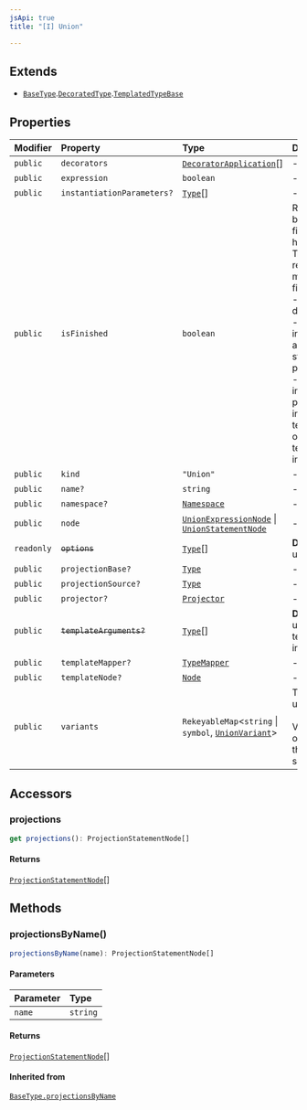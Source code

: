 ```yaml
---
jsApi: true
title: "[I] Union"

---
```

## Extends

- [`BaseType`](BaseType.md).[`DecoratedType`](DecoratedType.md).[`TemplatedTypeBase`](TemplatedTypeBase.md)

## Properties

| Modifier | Property | Type | Description | Inheritance |
| :------ | :------ | :------ | :------ | :------ |
| `public` | `decorators` | [`DecoratorApplication`](DecoratorApplication.md)[] | - | [`DecoratedType.decorators`](DecoratedType.md) |
| `public` | `expression` | `boolean` | - | - |
| `public` | `instantiationParameters?` | [`Type`](../type-aliases/Type.md)[] | - | [`BaseType.instantiationParameters`](BaseType.md) |
| `public` | `isFinished` | `boolean` | Reflect if a type has been finished(Decorators have been called).<br />There is multiple reasons a type might not be finished:<br />- a template declaration will not<br />- a template instance that argument that are still template parameters<br />- a template instance that is only partially instantiated(like a templated operation inside a templated interface) | [`BaseType.isFinished`](BaseType.md) |
| `public` | `kind` | `"Union"` | - | [`BaseType.kind`](BaseType.md) |
| `public` | `name?` | `string` | - | - |
| `public` | `namespace?` | [`Namespace`](Namespace.md) | - | - |
| `public` | `node` | [`UnionExpressionNode`](UnionExpressionNode.md) \| [`UnionStatementNode`](UnionStatementNode.md) | - | [`BaseType.node`](BaseType.md) |
| `readonly` | ~~`options`~~ | [`Type`](../type-aliases/Type.md)[] | **Deprecated**<br />use variants | - |
| `public` | `projectionBase?` | [`Type`](../type-aliases/Type.md) | - | [`BaseType.projectionBase`](BaseType.md) |
| `public` | `projectionSource?` | [`Type`](../type-aliases/Type.md) | - | [`BaseType.projectionSource`](BaseType.md) |
| `public` | `projector?` | [`Projector`](Projector.md) | - | [`BaseType.projector`](BaseType.md) |
| `public` | ~~`templateArguments?`~~ | [`Type`](../type-aliases/Type.md)[] | **Deprecated**<br />use templateMapper instead. | [`TemplatedTypeBase.templateArguments`](TemplatedTypeBase.md) |
| `public` | `templateMapper?` | [`TypeMapper`](TypeMapper.md) | - | [`TemplatedTypeBase.templateMapper`](TemplatedTypeBase.md) |
| `public` | `templateNode?` | [`Node`](../type-aliases/Node.md) | - | [`TemplatedTypeBase.templateNode`](TemplatedTypeBase.md) |
| `public` | `variants` | `RekeyableMap`<`string` \| `symbol`, [`UnionVariant`](UnionVariant.md)\> | The variants of the union.<br /><br />Variants are ordered in order that they appear in source. | - |

## Accessors

### projections

```ts
get projections(): ProjectionStatementNode[]
```

#### Returns

[`ProjectionStatementNode`](ProjectionStatementNode.md)[]

## Methods

### projectionsByName()

```ts
projectionsByName(name): ProjectionStatementNode[]
```

#### Parameters

| Parameter | Type |
| :------ | :------ |
| `name` | `string` |

#### Returns

[`ProjectionStatementNode`](ProjectionStatementNode.md)[]

#### Inherited from

[`BaseType.projectionsByName`](BaseType.md#projectionsbyname)
